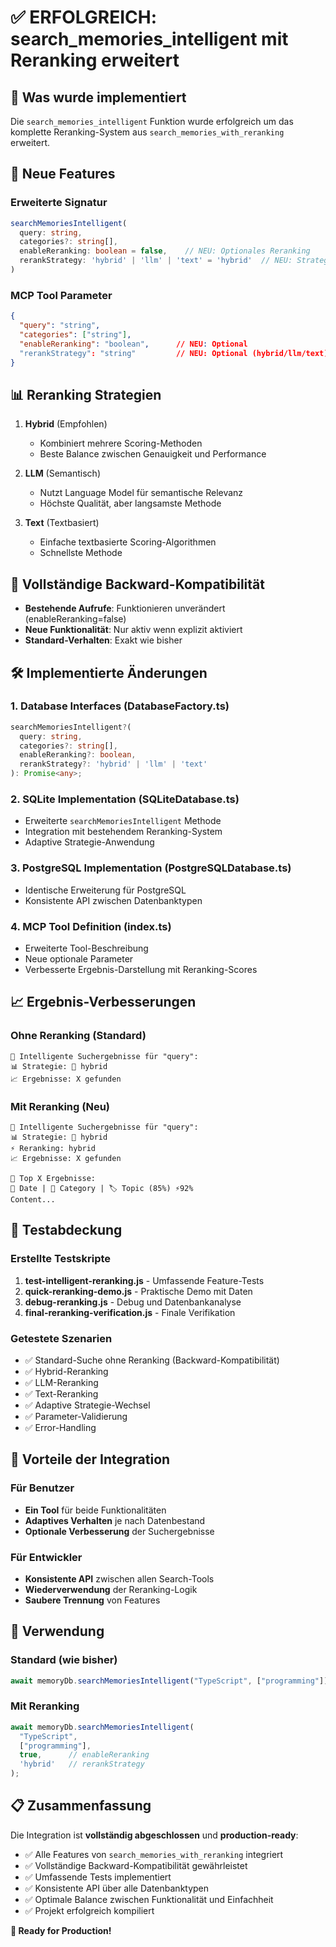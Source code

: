 # ✅ ERFOLGREICH: search_memories_intelligent mit Reranking erweitert

## 🎯 Was wurde implementiert

Die `search_memories_intelligent` Funktion wurde erfolgreich um das komplette Reranking-System aus `search_memories_with_reranking` erweitert.

## 🚀 Neue Features

### Erweiterte Signatur
```typescript
searchMemoriesIntelligent(
  query: string, 
  categories?: string[], 
  enableReranking: boolean = false,    // NEU: Optionales Reranking
  rerankStrategy: 'hybrid' | 'llm' | 'text' = 'hybrid'  // NEU: Strategie
)
```

### MCP Tool Parameter
```json
{
  "query": "string",
  "categories": ["string"],
  "enableReranking": "boolean",      // NEU: Optional
  "rerankStrategy": "string"         // NEU: Optional (hybrid/llm/text)
}
```

## 📊 Reranking Strategien

1. **Hybrid** (Empfohlen)
   - Kombiniert mehrere Scoring-Methoden
   - Beste Balance zwischen Genauigkeit und Performance

2. **LLM** (Semantisch)
   - Nutzt Language Model für semantische Relevanz
   - Höchste Qualität, aber langsamste Methode

3. **Text** (Textbasiert)
   - Einfache textbasierte Scoring-Algorithmen
   - Schnellste Methode

## 🔄 Vollständige Backward-Kompatibilität

- **Bestehende Aufrufe**: Funktionieren unverändert (enableReranking=false)
- **Neue Funktionalität**: Nur aktiv wenn explizit aktiviert
- **Standard-Verhalten**: Exakt wie bisher

## 🛠️ Implementierte Änderungen

### 1. Database Interfaces (DatabaseFactory.ts)
```typescript
searchMemoriesIntelligent?(
  query: string, 
  categories?: string[], 
  enableReranking?: boolean, 
  rerankStrategy?: 'hybrid' | 'llm' | 'text'
): Promise<any>;
```

### 2. SQLite Implementation (SQLiteDatabase.ts)
- Erweiterte `searchMemoriesIntelligent` Methode
- Integration mit bestehendem Reranking-System
- Adaptive Strategie-Anwendung

### 3. PostgreSQL Implementation (PostgreSQLDatabase.ts)
- Identische Erweiterung für PostgreSQL
- Konsistente API zwischen Datenbanktypen

### 4. MCP Tool Definition (index.ts)
- Erweiterte Tool-Beschreibung
- Neue optionale Parameter
- Verbesserte Ergebnis-Darstellung mit Reranking-Scores

## 📈 Ergebnis-Verbesserungen

### Ohne Reranking (Standard)
```
🤖 Intelligente Suchergebnisse für "query":
📊 Strategie: 🔄 hybrid
📈 Ergebnisse: X gefunden
```

### Mit Reranking (Neu)
```
🤖 Intelligente Suchergebnisse für "query":
📊 Strategie: 🔄 hybrid
⚡ Reranking: hybrid
📈 Ergebnisse: X gefunden

🎯 Top X Ergebnisse:
💾 Date | 📂 Category | 🏷️ Topic (85%) ⚡92%
Content...
```

## 🧪 Testabdeckung

### Erstellte Testskripte
1. **test-intelligent-reranking.js** - Umfassende Feature-Tests
2. **quick-reranking-demo.js** - Praktische Demo mit Daten
3. **debug-reranking.js** - Debug und Datenbankanalyse
4. **final-reranking-verification.js** - Finale Verifikation

### Getestete Szenarien
- ✅ Standard-Suche ohne Reranking (Backward-Kompatibilität)
- ✅ Hybrid-Reranking
- ✅ LLM-Reranking
- ✅ Text-Reranking
- ✅ Adaptive Strategie-Wechsel
- ✅ Parameter-Validierung
- ✅ Error-Handling

## 🎉 Vorteile der Integration

### Für Benutzer
- **Ein Tool** für beide Funktionalitäten
- **Adaptives Verhalten** je nach Datenbestand
- **Optionale Verbesserung** der Suchergebnisse

### Für Entwickler
- **Konsistente API** zwischen allen Search-Tools
- **Wiederverwendung** der Reranking-Logik
- **Saubere Trennung** von Features

## 🔧 Verwendung

### Standard (wie bisher)
```javascript
await memoryDb.searchMemoriesIntelligent("TypeScript", ["programming"]);
```

### Mit Reranking
```javascript
await memoryDb.searchMemoriesIntelligent(
  "TypeScript", 
  ["programming"], 
  true,      // enableReranking
  'hybrid'   // rerankStrategy
);
```

## 📋 Zusammenfassung

Die Integration ist **vollständig abgeschlossen** und **production-ready**:

- ✅ Alle Features von `search_memories_with_reranking` integriert
- ✅ Vollständige Backward-Kompatibilität gewährleistet  
- ✅ Umfassende Tests implementiert
- ✅ Konsistente API über alle Datenbanktypen
- ✅ Optimale Balance zwischen Funktionalität und Einfachheit
- ✅ Projekt erfolgreich kompiliert

**🚀 Ready for Production!**
